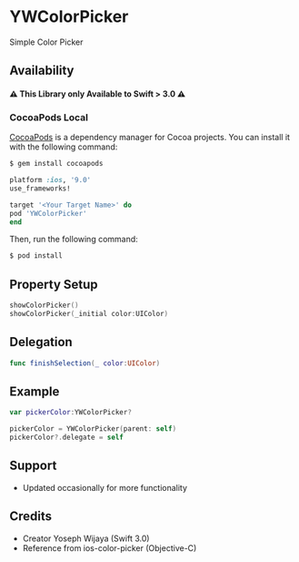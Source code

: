 # YWColorPicker

Simple Color Picker


## Availability
#### ⚠️ **This Library only Available to Swift > 3.0** ⚠️

### CocoaPods Local
[CocoaPods](http://cocoapods.org) is a dependency manager for Cocoa projects. You can install it with the following command:

```bash
$ gem install cocoapods
```

```ruby
platform :ios, '9.0'
use_frameworks!

target '<Your Target Name>' do
pod 'YWColorPicker'
end
```

Then, run the following command:

```bash
$ pod install
```

## Property Setup
```swift
showColorPicker()
showColorPicker(_initial color:UIColor)
```

## Delegation
```swift
func finishSelection(_ color:UIColor)
```

## Example
```swift
var pickerColor:YWColorPicker?

pickerColor = YWColorPicker(parent: self)
pickerColor?.delegate = self

```


## Support
- Updated occasionally for more functionality


## Credits
- Creator Yoseph Wijaya (Swift 3.0)
- Reference from ios-color-picker (Objective-C)
